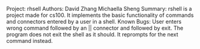 Project:
	rhsell
Authors:
	David Zhang
	Michaella Sheng
Summary:
	rshell is a project made for cs100. 
	It implements the basic functionality 
	of commands and connectors entered by a user in a shell.
Known Bugs:
	User enters wrong command followed by an || connector 
	and followed by exit. 
	The program does not exit the shell as it should. 
	It reprompts for the next command instead.
